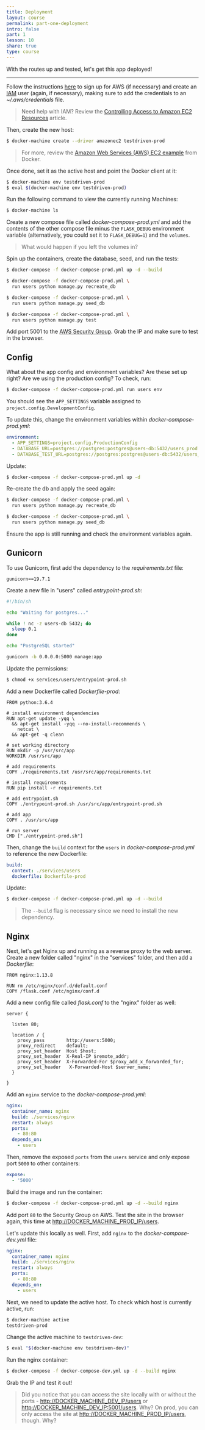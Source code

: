 ```yaml
---
title: Deployment
layout: course
permalink: part-one-deployment
intro: false
part: 1
lesson: 10
share: true
type: course
---
```


With the routes up and tested, let's get this app deployed!

---

Follow the instructions [here](http://docs.aws.amazon.com/AWSEC2/latest/UserGuide/get-set-up-for-amazon-ec2.html ) to sign up for AWS (if necessary) and create an [IAM](https://aws.amazon.com/iam/) user (again, if necessary), making sure to add the credentials to an *~/.aws/credentials* file.

> Need help with IAM? Review the [Controlling Access to Amazon EC2 Resources](http://docs.aws.amazon.com/AWSEC2/latest/UserGuide/UsingIAM.html) article.

Then, create the new host:

```sh
$ docker-machine create --driver amazonec2 testdriven-prod
```

> For more, review the [Amazon Web Services (AWS) EC2 example](https://docs.docker.com/machine/examples/aws/) from Docker.

Once done, set it as the active host and point the Docker client at it:

```sh
$ docker-machine env testdriven-prod
$ eval $(docker-machine env testdriven-prod)
```

Run the following command to view the currently running Machines:

```sh
$ docker-machine ls
```

Create a new compose file called *docker-compose-prod.yml* and add the contents of the other compose file minus the `FLASK_DEBUG` environment variable (alternatively, you could set it to `FLASK_DEBUG=1`) and the `volumes`.

> What would happen if you left the volumes in?

Spin up the containers, create the database, seed, and run the tests:

```sh
$ docker-compose -f docker-compose-prod.yml up -d --build

$ docker-compose -f docker-compose-prod.yml \
  run users python manage.py recreate_db

$ docker-compose -f docker-compose-prod.yml \
  run users python manage.py seed_db

$ docker-compose -f docker-compose-prod.yml \
  run users python manage.py test
```

Add port 5001 to the [AWS Security Group](http://stackoverflow.com/questions/26338301/ec2-how-to-add-port-8080-in-security-group). Grab the IP and make sure to test in the browser.

## Config

What about the app config and environment variables? Are these set up right? Are we using the production config? To check, run:

```sh
$ docker-compose -f docker-compose-prod.yml run users env
```

You should see the `APP_SETTINGS` variable assigned to `project.config.DevelopmentConfig`.

To update this, change the environment variables within *docker-compose-prod.yml*:

```yaml
environment:
  - APP_SETTINGS=project.config.ProductionConfig
  - DATABASE_URL=postgres://postgres:postgres@users-db:5432/users_prod
  - DATABASE_TEST_URL=postgres://postgres:postgres@users-db:5432/users_test
```

Update:

```sh
$ docker-compose -f docker-compose-prod.yml up -d
```

Re-create the db and apply the seed again:

```sh
$ docker-compose -f docker-compose-prod.yml \
  run users python manage.py recreate_db

$ docker-compose -f docker-compose-prod.yml \
  run users python manage.py seed_db
```

Ensure the app is still running and check the environment variables again.

## Gunicorn

To use Gunicorn, first add the dependency to the *requirements.txt* file:

```
gunicorn==19.7.1
```

Create a new file in "users" called *entrypoint-prod.sh*:

```sh
#!/bin/sh

echo "Waiting for postgres..."

while ! nc -z users-db 5432; do
  sleep 0.1
done

echo "PostgreSQL started"

gunicorn -b 0.0.0.0:5000 manage:app
```

Update the permissions:

```sh
$ chmod +x services/users/entrypoint-prod.sh
```

Add a new Dockerfile called *Dockerfile-prod*:

```
FROM python:3.6.4

# install environment dependencies
RUN apt-get update -yqq \
  && apt-get install -yqq --no-install-recommends \
    netcat \
  && apt-get -q clean

# set working directory
RUN mkdir -p /usr/src/app
WORKDIR /usr/src/app

# add requirements
COPY ./requirements.txt /usr/src/app/requirements.txt

# install requirements
RUN pip install -r requirements.txt

# add entrypoint.sh
COPY ./entrypoint-prod.sh /usr/src/app/entrypoint-prod.sh

# add app
COPY . /usr/src/app

# run server
CMD ["./entrypoint-prod.sh"]
```

Then, change the `build` context for the `users` in *docker-compose-prod.yml* to reference the new Dockerfile:

```yaml
build:
  context: ./services/users
  dockerfile: Dockerfile-prod
```

Update:

```sh
$ docker-compose -f docker-compose-prod.yml up -d --build
```

> The `--build` flag is necessary since we need to install the new dependency.

## Nginx

Next, let's get Nginx up and running as a reverse proxy to the web server. Create a new folder called "nginx" in the "services" folder, and then add a *Dockerfile*:

```
FROM nginx:1.13.8

RUN rm /etc/nginx/conf.d/default.conf
COPY /flask.conf /etc/nginx/conf.d
```

Add a new config file called *flask.conf* to the "nginx" folder as well:

```
server {

  listen 80;

  location / {
    proxy_pass        http://users:5000;
    proxy_redirect    default;
    proxy_set_header  Host $host;
    proxy_set_header  X-Real-IP $remote_addr;
    proxy_set_header  X-Forwarded-For $proxy_add_x_forwarded_for;
    proxy_set_header   X-Forwarded-Host $server_name;
  }

}
```

Add an `nginx` service to the *docker-compose-prod.yml*:

```yaml
nginx:
  container_name: nginx
  build: ./services/nginx
  restart: always
  ports:
    - 80:80
  depends_on:
    - users
```

Then, remove the exposed `ports` from the `users` service and only expose port `5000` to other containers:

```yaml
expose:
  - '5000'
```

Build the image and run the container:

```sh
$ docker-compose -f docker-compose-prod.yml up -d --build nginx
```

Add port `80` to the Security Group on AWS. Test the site in the browser again, this time at [http://DOCKER_MACHINE_PROD_IP/users](http://DOCKER_MACHINE_PROD_IP/users).

Let's update this locally as well. First, add `nginx` to the *docker-compose-dev.yml* file:

```yaml
nginx:
  container_name: nginx
  build: ./services/nginx
  restart: always
  ports:
    - 80:80
  depends_on:
    - users
```

Next, we need to update the active host. To check which host is currently active, run:

```sh
$ docker-machine active
testdriven-prod
```

Change the active machine to `testdriven-dev`:

```sh
$ eval "$(docker-machine env testdriven-dev)"
```

Run the nginx container:

```sh
$ docker-compose -f docker-compose-dev.yml up -d --build nginx
```

Grab the IP and test it out!

> Did you notice that you can access the site locally with or without the ports - [http://DOCKER_MACHINE_DEV_IP/users](http://DOCKER_MACHINE_DEV_IP/users) or [http://DOCKER_MACHINE_DEV_IP:5001/users](http://DOCKER_MACHINE_IP:5001/users). Why? On prod, you can only access the site at [http://DOCKER_MACHINE_PROD_IP/users](http://DOCKER_MACHINE_PROD_IP/users), though. Why?
